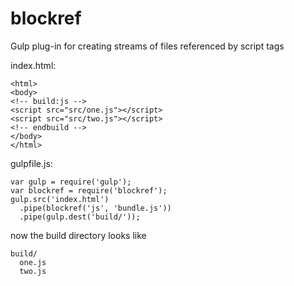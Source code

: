 # blockref
Gulp plug-in for creating streams of files referenced by script tags

index.html:
```
<html>
<body>
<!-- build:js -->
<script src="src/one.js"></script>
<script src="src/two.js"></script>
<!-- endbuild -->
</body>
</html>
```
gulpfile.js:
```
var gulp = require('gulp');
var blockref = require('blockref');
gulp.src('index.html')
  .pipe(blockref('js', 'bundle.js'))
  .pipe(gulp.dest('build/'));
```
now the build directory looks like
```
build/
  one.js
  two.js
```
